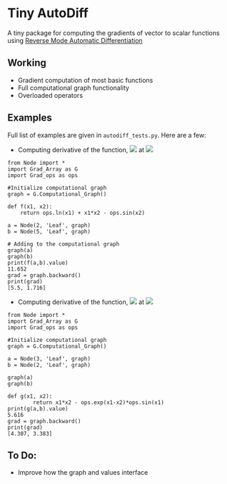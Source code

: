 # Tiny AutoDiff
A tiny package for computing the gradients of vector to scalar functions using [Reverse Mode Automatic Differentiation](https://en.wikipedia.org/wiki/Automatic_differentiation#Reverse_accumulation)
## Working
- Gradient computation of most basic functions
- Full computational graph functionality 
- Overloaded operators

## Examples
Full list of examples are given in `autodiff_tests.py`. Here are a few:
- Computing derivative of the function, <img src="https://render.githubusercontent.com/render/math?math=f(x_1,x_2) = \ln(x_1) %2B x_1 x_2 - \sin(x_2)"> at <img src="https://render.githubusercontent.com/render/math?math=(x_1,x_2) = (2,5)">

```
from Node import *
import Grad_Array as G
import Grad_ops as ops

#Initialize computational graph
graph = G.Computational_Graph()

def f(x1, x2):
    return ops.ln(x1) + x1*x2 - ops.sin(x2)

a = Node(2, 'Leaf', graph)
b = Node(5, 'Leaf', graph)

# Adding to the computational graph
graph(a)
graph(b)
print(f(a,b).value)
11.652
grad = graph.backward()
print(grad)
[5.5, 1.716]
```

- Computing derivative of the function, <img src="https://render.githubusercontent.com/render/math?math=f(x_1,x_2) = x_1 x_2 - e^{x_1 - x_2}\sin(x_1)"> at <img src="https://render.githubusercontent.com/render/math?math=(x_1,x_2) = (3,2)">
```
from Node import *
import Grad_Array as G
import Grad_ops as ops

#Initialize computational graph
graph = G.Computational_Graph()

a = Node(3, 'Leaf', graph)
b = Node(2, 'Leaf', graph)

graph(a)
graph(b)

def g(x1, x2):
        return x1*x2 - ops.exp(x1-x2)*ops.sin(x1)
print(g(a,b).value)
5.616
grad = graph.backward()
print(grad)
[4.307, 3.383]
```
## To Do:
- Improve how the graph and values interface

